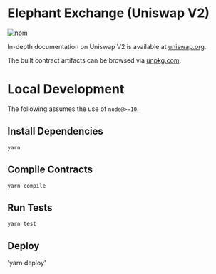 # Elephant Exchange (Uniswap V2)


[![npm](https://img.shields.io/npm/v/elephantdexcore/periphery?style=flat-square)](https://npmjs.com/package/elephantdexcore/periphery)

In-depth documentation on Uniswap V2 is available at [uniswap.org](https://uniswap.org/docs).

The built contract artifacts can be browsed via [unpkg.com](https://unpkg.com/browse/elephantdexcore/periphery@latest/).

# Local Development

The following assumes the use of `node@>=10`.

## Install Dependencies

`yarn`

## Compile Contracts

`yarn compile`

## Run Tests

`yarn test`

## Deploy

'yarn deploy'
